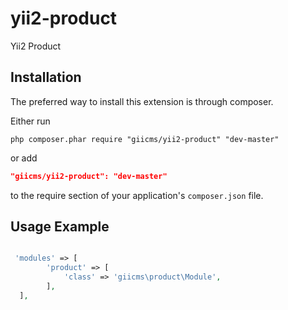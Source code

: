 yii2-product
=================

Yii2 Product

## Installation

The preferred way to install this extension is through composer.

Either run

```
php composer.phar require "giicms/yii2-product" "dev-master"
```
or add

```json
"giicms/yii2-product": "dev-master"
```

to the require section of your application's `composer.json` file.

## Usage Example
~~~php

 'modules' => [
        'product' => [
            'class' => 'giicms\product\Module',
        ],
  ],
~~~
